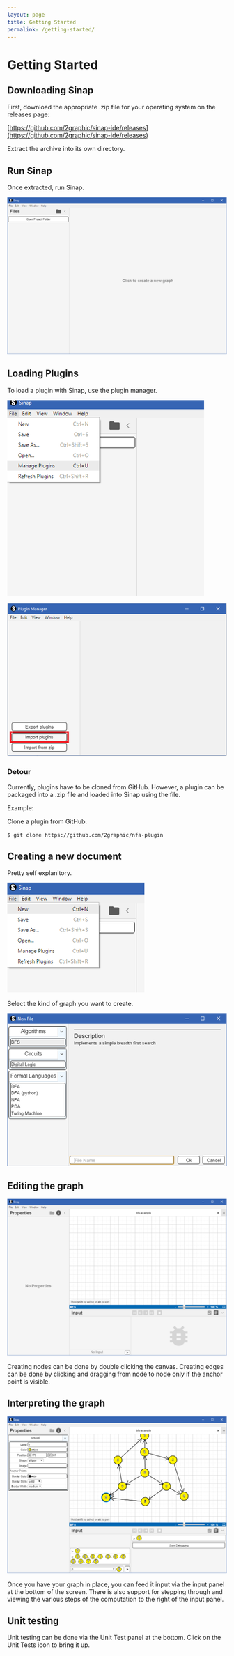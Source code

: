 ```yaml
---
layout: page
title: Getting Started
permalink: /getting-started/
---
```


# Getting Started

## Downloading Sinap

First, download the appropriate .zip file for your operating system on the releases page:

[https://github.com/2graphic/sinap-ide/releases](https://github.com/2graphic/sinap-ide/releases)

Extract the archive into its own directory.

## Run Sinap

Once extracted, run Sinap.

![initial screen](/assets/tutorial/001_initial_screen.png)

## Loading Plugins

To load a plugin with Sinap, use the plugin manager.

![manage plugins](/assets/tutorial/002_manage_plugins.png)

![plugin manager](/assets/tutorial/003_import_plugins.png)

### Detour

Currently, plugins have to be cloned from GitHub. However, a plugin can be packaged into
a .zip file and loaded into Sinap using the file.

Example:

Clone a plugin from GitHub.
```
$ git clone https://github.com/2graphic/nfa-plugin
```

## Creating a new document

Pretty self explanitory.

![new project](/assets/tutorial/004_new.png)

Select the kind of graph you want to create.

![new project manager](/assets/tutorial/005_new_dialog.png)

## Editing the graph

![blank canvas](/assets/tutorial/006_new_example.png)

Creating nodes can be done by double clicking the canvas. Creating edges can be done
by clicking and dragging from node to node only if the anchor point is visible.

## Interpreting the graph

![blank canvas](/assets/tutorial/007_example_editing.png)

Once you have your graph in place, you can feed it input via the input panel at the bottom
of the screen. There is also support for stepping through and viewing the various steps of
the computation to the right of the input panel.

## Unit testing

Unit testing can be done via the Unit Test panel at the bottom. Click on the Unit Tests icon
to bring it up.